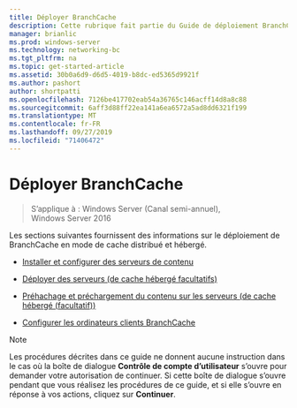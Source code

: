 ```yaml
---
title: Déployer BranchCache
description: Cette rubrique fait partie du Guide de déploiement BranchCache pour Windows Server 2016, qui montre comment déployer BranchCache en mode de cache distribué et hébergé pour optimiser l’utilisation de la bande passante WAN dans les filiales.
manager: brianlic
ms.prod: windows-server
ms.technology: networking-bc
ms.tgt_pltfrm: na
ms.topic: get-started-article
ms.assetid: 30b0a6d9-d6d5-4019-b8dc-ed5365d9921f
ms.author: pashort
author: shortpatti
ms.openlocfilehash: 7126be417702eab54a36765c146acff14d8a8c88
ms.sourcegitcommit: 6aff3d88ff22ea141a6ea6572a5ad8dd6321f199
ms.translationtype: MT
ms.contentlocale: fr-FR
ms.lasthandoff: 09/27/2019
ms.locfileid: "71406472"
---
```

# <a name="deploy-branchcache"></a>Déployer BranchCache

>S’applique à : Windows Server (Canal semi-annuel), Windows Server 2016

Les sections suivantes fournissent des informations sur le déploiement de BranchCache en mode de cache distribué et hébergé.  
  
-   [Installer et configurer des serveurs de contenu](Install-and-Configure-Content-Servers.md)  
  
-   [Déployer des serveurs &#40;de cache hébergé facultatifs&#41;](deploy-hosted-cache-servers.md)  
  
-   [Préhachage et préchargement du contenu sur les serveurs &#40;de cache hébergé (facultatif)&#41;](prehashing-and-preloading.md)  
  
-   [Configurer les ordinateurs clients BranchCache](Configure-BranchCache-Client-Computers.md)  
  
> [!NOTE]  
> Les procédures décrites dans ce guide ne donnent aucune instruction dans le cas où la boîte de dialogue **Contrôle de compte d’utilisateur** s’ouvre pour demander votre autorisation de continuer. Si cette boîte de dialogue s’ouvre pendant que vous réalisez les procédures de ce guide, et si elle s’ouvre en réponse à vos actions, cliquez sur **Continuer**.  
  


